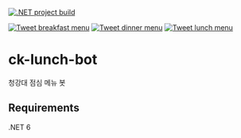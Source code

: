 [![.NET project build](https://github.com/pid011/ck-lunch-bot/actions/workflows/dotnet-build.yml/badge.svg)](https://github.com/pid011/ck-lunch-bot/actions/workflows/dotnet-build.yml)

[![Tweet breakfast menu](https://github.com/pid011/ck-lunch-bot/actions/workflows/tweet-breakfast.yml/badge.svg)](https://github.com/pid011/ck-lunch-bot/actions/workflows/tweet-breakfast.yml)
[![Tweet dinner menu](https://github.com/pid011/ck-lunch-bot/actions/workflows/tweet-dinner.yml/badge.svg)](https://github.com/pid011/ck-lunch-bot/actions/workflows/tweet-dinner.yml)
[![Tweet lunch menu](https://github.com/pid011/ck-lunch-bot/actions/workflows/tweet-lunch.yml/badge.svg)](https://github.com/pid011/ck-lunch-bot/actions/workflows/tweet-lunch.yml)

# ck-lunch-bot

청강대 점심 메뉴 봇

## Requirements

.NET 6
